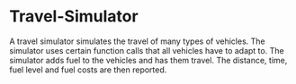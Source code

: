 # Travel-Simulator
A travel simulator simulates the travel of many types of vehicles. The simulator uses certain function calls that all vehicles have to adapt to. The simulator adds fuel to the vehicles and has them travel. The distance, time, fuel level and fuel costs are then reported.
